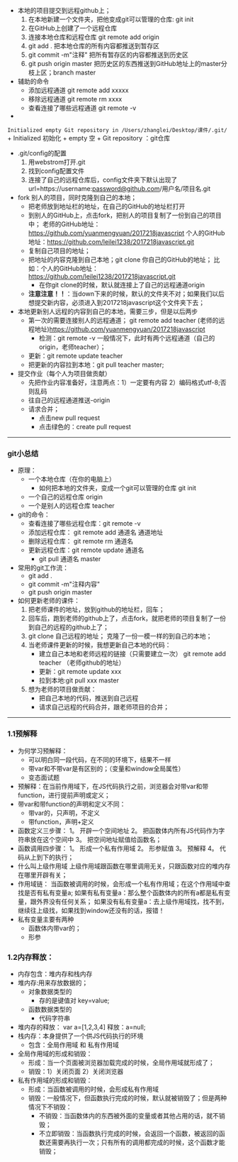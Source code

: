 - 本地的项目提交到远程github上；
    1. 在本地新建一个文件夹，把他变成git可以管理的仓库: git init
    2. 在GitHub上创建了一个远程仓库
    3. 连接本地仓库和远程仓库 git remote add origin 
    4. git add . 把本地仓库的所有内容都推送到暂存区
    5. git commit -m"注释" 把所有暂存区的内容都推送到历史区
    6. git push origin master 把历史区的东西推送到GitHub地址上的master分枝上区；branch master
- 辅助的命令
    + 添加远程通道 git remote add xxxxx
    + 移除远程通道 git remote rm xxxx
    + 查看连接了哪些远程通道 git remote -v
- 
`Initialized empty Git repository in /Users/zhanglei/Desktop/课件/.git/`
    + Initialized 初始化
    + empty 空
    + Git repository ：git仓库
- .git/config的配置
    1. 用webstrom打开.git
    2. 找到config配置文件
    3. 连接了自己的远程仓库后，config文件夹下默认出现了url=https://username:password@github.com/用户名/项目名.git
- fork 别人的项目，同时克隆到自己的本地；
    + 把老师放到地址栏的地址，在自己的GitHub的地址栏打开
    + 到别人的GitHub上，点击fork，把别人的项目复制了一份到自己的项目中；
 老师的GitHub地址：https://github.com/yuanmengyuan/2017218javascript
 个人的GitHub地址：https://github.com/leilei1238/2017218javascript.git  
    + 复制自己项目的地址；
    + 把地址的内容克隆到自己本地；git clone 你自己的GitHub的地址；
    比如：个人的GitHub地址：https://github.com/leilei1238/2017218javascript.git  
        + 在你git clone的时候，默认就连接上了自己的远程通道origin
    + **注意注意！！**：当down下来的时候，默认的文件夹不对；如果我们以后想提交新内容，必须进入到2017218javascript这个文件夹下去；
- 本地更新别人远程的内容到自己的本地，需要三步，但是以后两步
    + 第一次的需要连接别人的远程通道；
    git remote add teacher (老师的远程地址)https://github.com/yuanmengyuan/2017218javascript
        + 检测：git remote -v
        一般情况下，此时有两个远程通道（自己的origin，老师teacher）；
    + 更新：git remote update teacher
    + 把更新的内容拉到本地：git pull teacher master;
- 提交作业（每个人为项目做贡献）
    + 先把作业内容准备好，注意两点：1）一定要有内容 2）编码格式utf-8;否则乱码
    + 往自己的远程通道推送-origin
    + 请求合并；
        + 点击new pull request
        + 点击绿色的：create pull request 
        
-------------------------------------------
### git小总结
- 原理：
    - 一个本地仓库（在你的电脑上）
        + 如何把本地的文件夹，变成一个git可以管理的仓库 git init
    - 一个自己的远程仓库 origin
    - 一个是别人的远程仓库 teacher
- git的命令：
    - 查看连接了哪些远程仓库：git remote -v
    - 添加远程仓库： git remote add  通道名 通道地址
    - 删除远程仓库： git remote rm 通道名
    - 更新远程仓库：git remote update 通道名
        + git pull 通道名 master
- 常用的git工作流：
    - git add . 
    - git commit -m"注释内容"
    - git push origin master
- 如何更新老师的课件：
    1. 把老师课件的地址，放到github的地址栏，回车；
    2. 回车后，跑到老师的github上了，点击fork，就把老师的项目复制了一份到自己的远程的github上了；
    3. git clone 自己远程的地址； 克隆了一份一模一样的到自己的本地；
    4. 当老师课件更新的时候，我想更新自己本地的代码：
        + 建立自己本地和老师远程的链接（只需要建立一次）
        git remote add teacher （老师github的地址）
        + 更新：git remote update xxx
        + 拉到本地:git pull xxx master
    5. 想为老师的项目做贡献：
        + 把自己本地的代码，推送到自己远程
        + 请求自己远程的代码合并，跟老师项目的合并；
-------------------------------------------------
### 1.1预解释
- 为何学习预解释：
    + 可以明白同一段代码，在不同的环境下，结果不一样
    + 带var和不带var是有区别的；（变量和window全局属性）
    + 变态面试题
- 预解释：在当前作用域下，在JS代码执行之前，浏览器会对带var和带function，进行提前声明或定义；
- 带var和带function的声明和定义不同：
    + 带var的，只声明，不定义
    + 带function，声明+定义
- 函数定义三步骤：
    1。 开辟一个空间地址
    2。 把函数体内所有JS代码作为字符串放在这个空间中
    3。 把空间地址赋值给函数名；
- 函数调用四步骤：
    1。 形成一个私有作用域
    2。 形参赋值
    3。 预解释
    4。 代码从上到下的执行；
- 什么叫上级作用域
    上级作用域跟函数在哪里调用无关，只跟函数对应的堆内存在哪里开辟有关；
- 作用域链：
  当函数被调用的时候，会形成一个私有作用域；在这个作用域中查找是否有私有变量a;
  如果有私有变量a：那么整个函数体内的所有a都是私有变量，跟外界没有任何关系；
  如果没有私有变量a：去上级作用域找，找不到，继续往上级找，如果找到window还没有的话，报错！
- 私有变量主要有两种
    + 函数体内带var的；
    + 形参
### 1.2内存释放：
- 内存包含：堆内存和栈内存
- 堆内存:用来存放数据的；
    + 对象数据类型的
        + 存的是键值对 key=value;
    + 函数数据类型的
        + 代码字符串
- 堆内存的释放：
    var a=[1,2,3,4]
    释放：a=null;
- 栈内存：本身提供了一个供JS代码执行的环境
    + 包含：全局作用域 和 私有作用域
- 全局作用域的形成和销毁：
    + 形成：当一个页面被浏览器加载完成的时候，全局作用域就形成了；
    + 销毁：1）关闭页面 2）关闭浏览器
- 私有作用域的形成和销毁：
    + 形成：当函数被调用的时候，会形成私有作用域
    + 销毁：一般情况下，但函数执行完成的时候，默认就被销毁了；但是两种情况下不销毁：
       + 不销毁：当函数体内的东西被外面的变量或者其他占用的话，就不销毁；
       + 不立即销毁：当函数执行完成的时候，会返回一个函数，被返回的函数还需要再执行一次；只有所有的调用都完成的时候，这个函数才能销毁；
       









